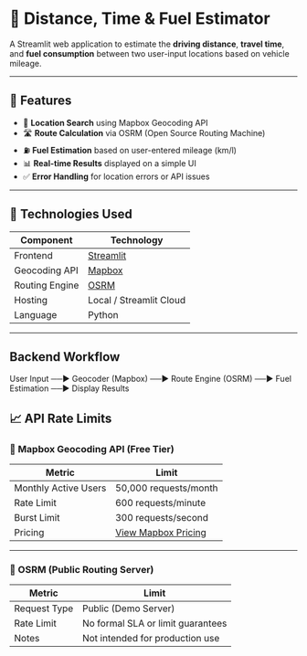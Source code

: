 # 🚗 Distance, Time & Fuel Estimator

A Streamlit web application to estimate the **driving distance**, **travel time**, and **fuel consumption** between two user-input locations based on vehicle mileage.

---

## 🧰 Features

- 🔎 **Location Search** using Mapbox Geocoding API
- 🛣️ **Route Calculation** via OSRM (Open Source Routing Machine)
- ⛽ **Fuel Estimation** based on user-entered mileage (km/l)
- 📊 **Real-time Results** displayed on a simple UI
- ✅ **Error Handling** for location errors or API issues

---


## 📂 Technologies Used

| Component       | Technology                    |
|----------------|-------------------------------|
| Frontend       | [Streamlit](https://streamlit.io/) |
| Geocoding API  | [Mapbox](https://docs.mapbox.com/api/search/geocoding/) |
| Routing Engine | [OSRM](http://project-osrm.org/) |
| Hosting        | Local / Streamlit Cloud        |
| Language       | Python                         |

---

## Backend Workflow


User Input ──▶ Geocoder (Mapbox) ──▶ Route Engine (OSRM) ──▶ Fuel Estimation ──▶ Display Results


## 📈 API Rate Limits

### 🔹 Mapbox Geocoding API (Free Tier)

| Metric                | Limit                        |
|-----------------------|------------------------------|
| Monthly Active Users  | 50,000 requests/month        |
| Rate Limit            | 600 requests/minute          |
| Burst Limit           | 300 requests/second          |
| Pricing               | [View Mapbox Pricing](https://www.mapbox.com/pricing/) |



---

### 🔹 OSRM (Public Routing Server)

| Metric         | Limit                                  |
|----------------|-----------------------------------------|
| Request Type   | Public (Demo Server)                    |
| Rate Limit     | No formal SLA or limit guarantees       |
| Notes          | Not intended for production use         |



